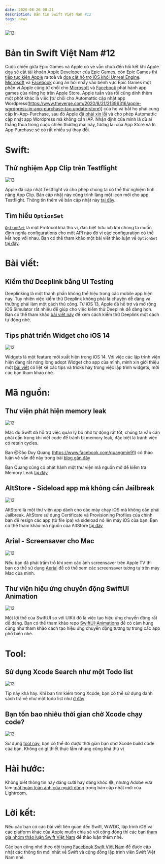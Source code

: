 ```yaml
---
date: 2020-08-26 08:21
description: Bản tin Swift Việt Nam #12
tags: news
---
```


![12](https://raw.githubusercontent.com/SwiftVietnam/SwiftVietnam/master/Output/Images/swiftvietnam/12/swiftvietnam_12.png)

# Bản tin Swift Việt Nam #12

Cuộc chiến giữa Epic Games và Apple có vẻ vẫn chưa đến hồi kết khi Apple [doạ sẽ cắt tài khoản Apple Developer của Epic Games](https://www.cnbc.com/2020/08/17/epic-games-says-apple-threatened-to-revoke-developer-account.html), còn Epic Games thì [tiếp tục kiện Apple](https://techcrunch.com/2020/08/17/epic-games-apple-injunction/) ra toà và [doạ cắt hỗ trợ iOS khỏi Unreal Engine](https://www.theverge.com/2020/8/25/21400240/epic-apple-ruling-unreal-engine-fortnite-temporary-restraining-order). [Microsoft](https://www.androidpolice.com/2020/08/23/apple-says-it-will-cut-off-epic-games-from-ios-development-impacting-fortnite-and-unreal-engine-software/) và [Facebook](https://www.theverge.com/2020/8/14/21369169/facebook-paid-live-events-ios-android-apple-app-store-fees-fortnite-epic) cũng ăn hôi nhẩy vào bênh vực Epic Games một phần vì Apple cũng từ chối cho [Microsoft](https://www.theverge.com/2020/8/5/21356274/microsoft-xcloud-ios-apple-iphone-ipad-testing-ends-apple-app-store-policies) và [Facebook](https://www.theverge.com/2020/8/7/21358355/facebook-apple-app-store-policies-comments-facebook-gaming-ios) phát hành app games của riêng họ trên Apple Store. Apple tuần vừa rồi cũng dính thêm một phốt khác là việc [từ chối cho Automattic cập nhật app Wordpress(https://www.theverge.com/2020/8/21/21396316/apple-wordpress-in-app-purchase-tax-update-store)] của họ và bắt họ phải cung cấp In-App-Purchase, sau đó Apple đã[ phải xin lỗi](https://www.theverge.com/2020/8/22/21397424/apple-wordpress-apology-iap-free-ios-app) và cho phép Automattic cập nhật app Wordpress mà không cần IAP. Nhận định của mình là dù ai thắng thua trong cuộc chiến thương mại này, tương lai của App Store và In App Purchase sẽ có rất nhiều sự thay đổi.

# Swift:

## Thử nghiệm App Clip trên Testflight

![12](https://raw.githubusercontent.com/SwiftVietnam/SwiftVietnam/master/Output/Images/swiftvietnam/12/appclips.jpg)

Apple đã cập nhật Testflight và cho phép chúng ta có thể thử nghiệm tính năng App Clip. Bản cập nhật này cũng trình làng một icon mới cho app Testflight. Thông tin thêm về bản cập nhật này [tại đây](https://9to5mac.com/2020/08/17/apples-testflight-ios-beta-distribution-app-updated-with-detailed-icon-fit-for-a-mac/).

## Tìm hiểu `OptionSet`

[`OptionSet`](https://developer.apple.com/documentation/swift/optionset) là một Protocol khá thú vị, đặc biệt hữu ích khi chúng ta muốn định nghĩa configurations cho một API nào đó vì các configuration có thể kết hợp với nhau. Bạn có thể tham khảo một bài viết thảo luận về `OptionSet` [tại đây](https://www.donnywals.com/understanding-swifts-optionset/).

# Bài viết:


## Kiểm thử Deeplink bằng UI Testing

Deeplinking là một thành phần không thể hiệu trong các mobile app hiện nay. Tuy nhiên việc kiểm thử Deeplink không phải là chuyện dễ dàng và thường phải làm một cách thủ công. Từ iOS 13, Apple đã hỗ trợ và mở rộng iOS Simulator rất nhiều để giúp cho việc kiểm thử Deeplink dễ dàng hơn. Bạn có thể tham khảo [bài viết này](https://masilotti.com/test-deep-links-with-ui-testing/) để xem cách kiểm thử Deeplink một cách tự động nhé.

## Tips phát triển Widget cho iOS 14

![12](https://raw.githubusercontent.com/SwiftVietnam/SwiftVietnam/master/Output/Images/swiftvietnam/12/widgets.png)

Widgets là một feature mới xuất hiện trong iOS 14. Với việc các lập trình viện hiện đang rất nóng lòng adopt Widget cho app của mình, mình xin giới thiệu một [bài viết](https://medium.com/swlh/10-tips-on-developing-ios-14-widgets-f17b865fbdbc) có liệt kê các tips và tricks hay trong việc lập trình widgets, mời các bạn tham khảo nhé.

# Mã nguồn:

## Thư viện phát hiện memory leak

![12](https://raw.githubusercontent.com/SwiftVietnam/SwiftVietnam/master/Output/Images/swiftvietnam/12/memoryleak.png)

Mặc dù Swift đã hỗ trợ việc quản lý bộ nhớ tự động rất tốt, chúng ta vẫn cần phải cẩn trọng  khi viết code để tránh bị memory leak, đặc biệt là tránh việc có retain cycles.

Bạn @Đào Duy Quang (https://www.facebook.com/quangmin91) có thảo luận về vấn đề này trong bài [blog gần đây](https://medium.com/ne-digital/memory-leak-detection-in-runtime-on-ios-cb4193f185fb)

Bạn Quang cũng có phát hành một thư viện mã nguồn mở để kiểm tra Memory Leak [tại đây](https://github.com/duyquang91/leakdetector)

## AltStore - Sideload app mà không cần Jailbreak

![12](https://raw.githubusercontent.com/SwiftVietnam/SwiftVietnam/master/Output/Images/swiftvietnam/12/altstore.png)

AltStore là một thư viện app dành cho các máy chạy iOS mà không cần phải Jailbreak. AltStore sử dụng Certificate và Provisioning Profiles của chính bạn để resign các app (từ file ipa) và sideload nó lên máy iOS của bạn. Bạn có thể tham khảo mã nguồn của AltStore [tại đây](https://github.com/rileytestut/AltStore)

## Arial - Screensaver cho Mac

![12](https://raw.githubusercontent.com/SwiftVietnam/SwiftVietnam/master/Output/Images/swiftvietnam/12/aerial.gif)

Nếu bạn đã phải trầm trồ khi xem các ảnh screensaver trên Apple TV thì bạn có thể sử dụng [Aerial](https://github.com/JohnCoates/Aerial) để có thể xem các screensaver tương tự trên máy Mac của mình.

## Thư viện hiệu ứng chuyển động SwiftUI Animation

![12](https://raw.githubusercontent.com/SwiftVietnam/SwiftVietnam/master/Output/Images/swiftvietnam/12/swiftui-animation.gif)

Một lợi thế của SwiftUI so với UIKit đó là việc tạo hiệu ứng chuyển động rất dễ dàng. Bạn có thể tham khảo repo [SwiftUI-Animations](https://github.com/Shubham0812/SwiftUI-Animations) để có cảm hứng cũng như tham khảo cách tạo hiệu ứng chuyển động tương tự trong các app phổ biến nhé.

# Tool:

## Sử dụng Xcode Search như một Todo list

![12](https://raw.githubusercontent.com/SwiftVietnam/SwiftVietnam/master/Output/Images/swiftvietnam/12/xcode-todo.gif)

Tip này khá hay. Khi bạn tìm kiếm trong Xcode, bạn có thể sử dụng danh sách trả về như một todo list như [ở đây](https://twitter.com/lickability/status/1294295481812750336?s=20)

## Bạn tốn bao nhiêu thời gian chờ Xcode chạy code?

![12](https://raw.githubusercontent.com/SwiftVietnam/SwiftVietnam/master/Output/Images/swiftvietnam/12/xcode-buildtime.png)

Sử dụng [tool này](https://blog.kulman.sk/xcode-build-times/), bạn có thể đo được thời gian bạn chờ Xcode build code của bạn. Không có gì thiết thực lắm nhưng cũng khá thú vị 

# Hài hước:

Không biết thông tin này đáng cười hay đáng khóc 😂, nhưng Adobe vừa làm [mất hoàn toàn ảnh của người dùng](https://www.macrumors.com/2020/08/20/adobe-lightroom-ios-update-photos-deleted/) trong bản cập nhật mới của Lightroom.

# Lời kết:

Nếu các bạn có các bài viết liên quan đến Swift, WWDC, lập trình iOS và các platform khác của Apple muốn chia sẻ với cộng động thì các bạn [tham gia nhóm thảo luận Swift Việt Nam](https://www.facebook.com/groups/691941251234927) để thảo luận thêm nhé.

Các bạn cũng nhớ theo dõi trang [Facebook Swift Việt Nam](https://www.facebook.com/Swift-Vi%E1%BB%87t-Nam-396835394265318) để được cập nhật các thông tin mới nhất về Swift và cộng đồng lập trình viên Swift Việt Nam nhé.